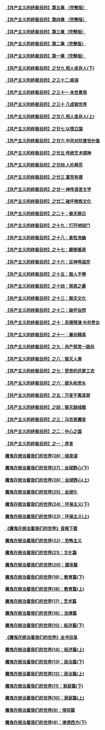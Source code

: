 #### [【共产主义的终极目的】第五章 （完整版）](../pages/nsc422/n11428912.md?t=08140348) 

#### [【共产主义的终极目的】第四章 （完整版）](../pages/nsc422/n11428907.md?t=08140348) 

#### [【共产主义的终极目的】第三章（完整版）](../pages/nsc422/n11428848.md?t=08140348) 

#### [【共产主义的终极目的】第二章（完整版）](../pages/nsc422/n11428831.md?t=08140348) 

#### [【共产主义的终极目的】第一章（完整版）](../pages/nsc422/n11417651.md?t=08140348) 

#### [【共产主义的终极目的】之廿九 把人变非人(下)](../pages/nsc422/n11344140.md?t=08140348) 

#### [【共产主义的终极目的】之三十二 结语](../pages/nsc422/n11360535.md?t=08140348) 

#### [【共产主义的终极目的】之三十一 末世景观](../pages/nsc422/n11351129.md?t=08140348) 

#### [【共产主义的终极目的】之三十 几成狼世界](../pages/nsc422/n11348280.md?t=08140348) 

#### [【共产主义的终极目的】之廿八 把人变非人(上)](../pages/nsc422/n11340492.md?t=08140348) 

#### [【共产主义的终极目的】之廿七 以恨立国](../pages/nsc422/n11336944.md?t=08140348) 

#### [【共产主义的终极目的】之廿六 中共对抗普世价值](../pages/nsc422/n11324785.md?t=08140348) 

#### [【共产主义的终极目的】之廿五 传统艺术颂神](../pages/nsc422/n11296396.md?t=08140348) 

#### [【共产主义的终极目的】之廿四 人伦典范](../pages/nsc422/n11296397.md?t=08140348) 

#### [【共产主义的终极目的】之廿三 富而有德](../pages/nsc422/n11283598.md?t=08140348) 

#### [【共产主义的终极目的】之廿一 神传语言文字](../pages/nsc422/n11263265.md?t=08140348) 

#### [【共产主义的终极目的】之廿二 破坏修炼文化](../pages/nsc422/n11245728.md?t=08140348) 

#### [【共产主义的终极目的】之二十：偷天换日](../pages/nsc422/n11238846.md?t=08140348) 

#### [【共产主义的终极目的】之十九：打开地狱门](../pages/nsc422/n11206376.md?t=08140348) 

#### [【共产主义的终极目的】之十八：柔性洗脑](../pages/nsc422/n11199994.md?t=08140348) 

#### [【共产主义的终极目的】之十七：颠倒善恶](../pages/nsc422/n11179782.md?t=08140348) 

#### [【共产主义的终极目的】之十六：反神骂祖宗](../pages/nsc422/n11166798.md?t=08140348) 

#### [【共产主义的终极目的】之十五：毁人不倦](../pages/nsc422/n11166792.md?t=08140348) 

#### [【共产主义的终极目的】之十四：邪恶之最](../pages/nsc422/n11150249.md?t=08140348) 

#### [【共产主义的终极目的】之十三：毁灭文化](../pages/nsc422/n11135227.md?t=08140348) 

#### [【共产主义的终极目的】之十二：破坏自然](../pages/nsc422/n11135214.md?t=08140348) 

#### [【共产主义的终极目的】之十：苏俄预演 中共登台](../pages/nsc422/n11118424.md?t=08140348) 

#### [【共产主义的终极目的】之十一：屠杀精英](../pages/nsc422/n11118442.md?t=08140348) 

#### [【共产主义的终极目的】之九：共产邪灵一路杀](../pages/nsc422/n11114139.md?t=08140348) 

#### [【共产主义的终极目的】之八：毁灭人类](../pages/nsc422/n11108503.md?t=08140348) 

#### [【共产主义的终极目的】之七：受苦的还是工农](../pages/nsc422/n11101809.md?t=08140348) 

#### [【共产主义的终极目的】之六：甜头和苦头](../pages/nsc422/n11096971.md?t=08140348) 

#### [【共产主义的终极目的】之五：万变不离其邪](../pages/nsc422/n11091285.md?t=08140348) 

#### [【共产主义的终极目的】之四：毁灭路线图](../pages/nsc422/n11086284.md?t=08140348) 

#### [【共产主义的终极目的】之三：马克思魔变](../pages/nsc422/n11061941.md?t=08140348) 

#### [【共产主义的终极目的】之二：中心之国](../pages/nsc422/n11047728.md?t=08140348) 

#### [【共产主义的终极目的】之一：序言](../pages/nsc422/n11086077.md?t=08140348) 

#### [魔鬼在统治着我们的世界(28)：结束语](../pages/nsc422/n10936246.md?t=08140348) 

#### [魔鬼在统治着我们的世界(27)：全球野心(下)](../pages/nsc422/n10928319.md?t=08140348) 

#### [魔鬼在统治着我们的世界(26)：全球野心(上)](../pages/nsc422/n10900318.md?t=08140348) 

#### [魔鬼在统治着我们的世界(25)：全球化](../pages/nsc422/n10788205.md?t=08140348) 

#### [魔鬼在统治着我们的世界(24)：环保主义(下)](../pages/nsc422/n10695307.md?t=08140348) 

#### [魔鬼在统治着我们的世界(23)：环保主义(上)](../pages/nsc422/n10688613.md?t=08140348) 

#### [《魔鬼在统治着我们的世界》音频下载](../pages/nsc422/n10635553.md?t=08140348) 

#### [魔鬼在统治着我们的世界(22)：恐怖主义](../pages/nsc422/n10614727.md?t=08140348) 

#### [魔鬼在统治着我们的世界(21)：文化篇](../pages/nsc422/n10597706.md?t=08140348) 

#### [魔鬼在统治着我们的世界(20)：媒体篇](../pages/nsc422/n10586579.md?t=08140348) 

#### [魔鬼在统治着我们的世界(19)：教育篇(下)](../pages/nsc422/n10564808.md?t=08140348) 

#### [魔鬼在统治着我们的世界(18)：教育篇(上)](../pages/nsc422/n10526970.md?t=08140348) 

#### [魔鬼在统治着我们的世界(17)：艺术篇](../pages/nsc422/n10499093.md?t=08140348) 

#### [魔鬼在统治着我们的世界(16)：法律篇](../pages/nsc422/n10485969.md?t=08140348) 

#### [魔鬼在统治着我们的世界(15)：经济篇(下)](../pages/nsc422/n10469975.md?t=08140348) 

#### [《魔鬼在统治着我们的世界》全书目录](../pages/nsc422/n10464261.md?t=08140348) 

#### [魔鬼在统治着我们的世界(14)：经济篇(上)](../pages/nsc422/n10457370.md?t=08140348) 

#### [魔鬼在统治着我们的世界(13)：政治篇(下)](../pages/nsc422/n10448270.md?t=08140348) 

#### [魔鬼在统治着我们的世界(12)：政治篇(上)](../pages/nsc422/n10444576.md?t=08140348) 

#### [魔鬼在统治着我们的世界(11)：家庭篇(下)](../pages/nsc422/n10440961.md?t=08140348) 

#### [魔鬼在统治着我们的世界(10)：家庭篇(上)](../pages/nsc422/n10435448.md?t=08140348) 

#### [魔鬼在统治着我们的世界(9)：信仰篇](../pages/nsc422/n10432159.md?t=08140348) 

#### [魔鬼在统治着我们的世界(8)：渗透西方(下)](../pages/nsc422/n10429603.md?t=08140348) 

